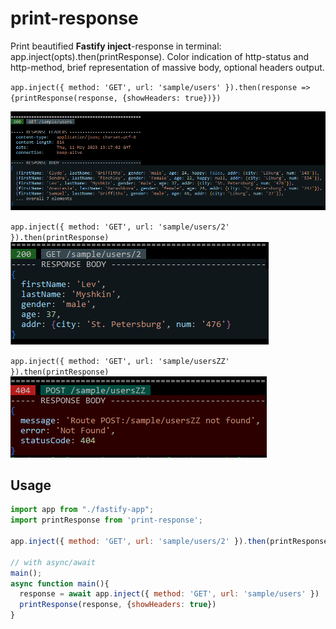 # print-response

Print beautified **Fastify inject**-response in terminal: app.inject(opts).then(printResponse). Color indication of http-status and http-method, brief representation of massive body, optional headers output.

`app.inject({ method: 'GET', url: 'sample/users' }).then(response => {printResponse(response, {showHeaders: true})})`

![fastify.inject() response](https://github.com/m-kant/print-response/raw/main/docs/2023-05-11_16-24-40.png)

`app.inject({ method: 'GET', url: 'sample/users/2' }).then(printResponse)`
![fastify.inject() response](https://github.com/m-kant/print-response/raw/main/docs/2023-05-11_16-25-43.png)

`app.inject({ method: 'GET', url: 'sample/usersZZ' }).then(printResponse)`
![fastify.inject() response](https://github.com/m-kant/print-response/raw/main/docs/2023-05-11_16-27-21.png)

## Usage

```javascript
import app from "./fastify-app";
import printResponse from 'print-response';

app.inject({ method: 'GET', url: 'sample/users/2' }).then(printResponse)

// with async/await
main();
async function main(){
  response = await app.inject({ method: 'GET', url: 'sample/users' })
  printResponse(response, {showHeaders: true})
}
```
